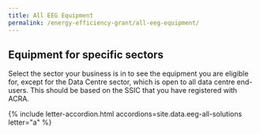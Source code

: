 ```yaml
---
title: All EEG Equipment
permalink: /energy-efficiency-grant/all-eeg-equipment/
---
```


## Equipment for specific sectors

Select the sector your business is in to see the equipment you are eligible for, except for the Data Centre sector, which is open to all data centre end-users. This should be based on the SSIC that you have registered with ACRA.

{% include letter-accordion.html accordions=site.data.eeg-all-solutions letter="a" %}
